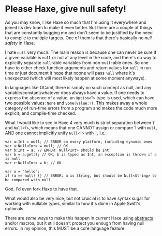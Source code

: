 [tags]: haxe

# Please Haxe, give null safety!

As you may know, I like Haxe so much that I'm using it everywhere and joined its dev team to make it even better. But there are a couple of things that are constantly bugging me and don't seem to be justified by the need to compile to multiple targets. One of them is that there's basically no *null safety* in Haxe.

I hate `null` very much. The main reason is because one can never be sure if a given variable is `null` or not at any level in the code, and there's no way to explicitly separate `null`-able variables from non-`null`-able ones. So one have to either check function arguments and return values for `null` in run-time or just document it hope that noone will pass `null` where it's unexpected (which will most likely happen at some moment anyways).

In languages like OCaml, there is simply no such concept as null, and any variable/constant/whatever does always have a value. If one needs to express the absence of a value, an `Option<T>` type is used, which can have two possible values: `None` and `Some(value:T)`. This makes away a whole category of run-time errors from a program and makes the code much more explicit, and compile-time checked.

What I would like to see in Haxe 4 very much is strict separation between `T` and `Null<T>`, which means that one CANNOT assign or compare `T` with `null`, AND one cannot implicitly unify `Null<T>` with `T`, i.e.:

    var a:Int = null; // ERROR on every platform, including dynamic ones
    var a:Null<Int> = null; // OK
    var b:Int = a; // ERROR: Null<Int> should be Int
    var b = a.get(); // OK, b is typed as Int, an exception is thrown if a is null
    var c:Null<Int> = b; // OK
    
    var a = "hello";
    if (a == null) {} // ERROR: a is String, but should be Null<String> to be compared with null

God, I'd even fork Haxe to have that.

What would also be very nice, but not cruicial is to have syntax sugar for working with nullable types, similar to how it's done in Apple Swift's optionals.

There are *some* ways to make this happen in current Haxe using [abstracts](https://bitbucket.org/waneck/taurine-core/src/e7063b660655522b362359e283cdd0d9609ec59e/src/taurine/Option.hx?at=master) and/or macros, but it still doesn't protect you enough from having null errors. In my opinion, this MUST be a core language feature.
